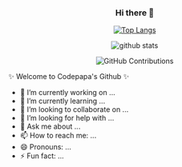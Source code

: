 <div align="center">

  ### Hi there 👋
  
  

  [![Top Langs](https://github-readme-stats.vercel.app/api/top-langs/?username=Codepapa&hide=html&layout=compact&theme=dracula)](https://github.com/Codepapa/github-readme-stats)
  
  ![github stats](https://github-readme-stats.vercel.app/api?username=Codepapa&show_icons=true&theme=dracula)
  
  ![GitHub Contributions](https://github-readme-stats.vercel.app/api?username=Codepapa&show_icons=true&title_color=fff&icon_color=79ff97&text_color=9f9f9f&bg_color=151515)

</div>


✨ Welcome to Codepapa's Github ✨

- 🔭 I’m currently working on ...
- 🌱 I’m currently learning ...
- 👯 I’m looking to collaborate on ...
- 🤔 I’m looking for help with ...
- 💬 Ask me about ...
- 📫 How to reach me: ...
- 😄 Pronouns: ...
- ⚡ Fun fact: ...


